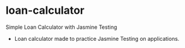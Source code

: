 # loan-calculator
Simple Loan Calculator with Jasmine Testing
* Loan calculator made to practice Jasmine Testing on applications.
